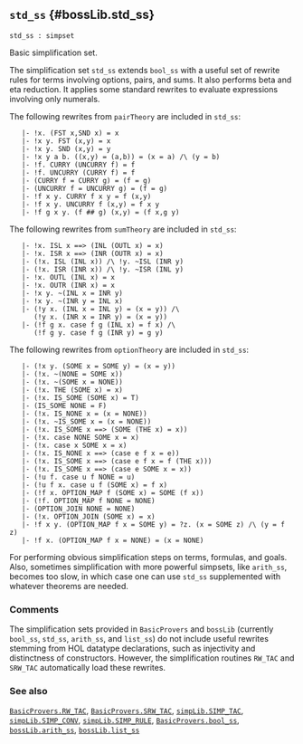 ## `std_ss` {#bossLib.std_ss}


```
std_ss : simpset
```



Basic simplification set.


The simplification set `std_ss` extends `bool_ss` with a useful set
of rewrite rules for terms involving options, pairs, and sums. It
also performs beta and eta reduction. It applies some standard rewrites
to evaluate expressions involving only numerals.

The following rewrites from `pairTheory` are included in `std_ss`:
    
       |- !x. (FST x,SND x) = x
       |- !x y. FST (x,y) = x
       |- !x y. SND (x,y) = y
       |- !x y a b. ((x,y) = (a,b)) = (x = a) /\ (y = b)
       |- !f. CURRY (UNCURRY f) = f
       |- !f. UNCURRY (CURRY f) = f
       |- (CURRY f = CURRY g) = (f = g)
       |- (UNCURRY f = UNCURRY g) = (f = g)
       |- !f x y. CURRY f x y = f (x,y)
       |- !f x y. UNCURRY f (x,y) = f x y
       |- !f g x y. (f ## g) (x,y) = (f x,g y)
    
The following rewrites from `sumTheory` are included in `std_ss`:
    
       |- !x. ISL x ==> (INL (OUTL x) = x)
       |- !x. ISR x ==> (INR (OUTR x) = x)
       |- (!x. ISL (INL x)) /\ !y. ~ISL (INR y)
       |- (!x. ISR (INR x)) /\ !y. ~ISR (INL y)
       |- !x. OUTL (INL x) = x
       |- !x. OUTR (INR x) = x
       |- !x y. ~(INL x = INR y)
       |- !x y. ~(INR y = INL x)
       |- (!y x. (INL x = INL y) = (x = y)) /\
          (!y x. (INR x = INR y) = (x = y))
       |- (!f g x. case f g (INL x) = f x) /\
          (!f g y. case f g (INR y) = g y)
    
The following rewrites from `optionTheory` are included in `std_ss`:
    
       |- (!x y. (SOME x = SOME y) = (x = y))
       |- (!x. ~(NONE = SOME x))
       |- (!x. ~(SOME x = NONE))
       |- (!x. THE (SOME x) = x)
       |- (!x. IS_SOME (SOME x) = T)
       |- (IS_SOME NONE = F)
       |- (!x. IS_NONE x = (x = NONE))
       |- (!x. ~IS_SOME x = (x = NONE))
       |- (!x. IS_SOME x ==> (SOME (THE x) = x))
       |- (!x. case NONE SOME x = x)
       |- (!x. case x SOME x = x)
       |- (!x. IS_NONE x ==> (case e f x = e))
       |- (!x. IS_SOME x ==> (case e f x = f (THE x)))
       |- (!x. IS_SOME x ==> (case e SOME x = x))
       |- (!u f. case u f NONE = u)
       |- (!u f x. case u f (SOME x) = f x)
       |- (!f x. OPTION_MAP f (SOME x) = SOME (f x))
       |- (!f. OPTION_MAP f NONE = NONE)
       |- (OPTION_JOIN NONE = NONE)
       |- (!x. OPTION_JOIN (SOME x) = x)
       |- !f x y. (OPTION_MAP f x = SOME y) = ?z. (x = SOME z) /\ (y = f z)
       |- !f x. (OPTION_MAP f x = NONE) = (x = NONE)
    


For performing obvious simplification steps on terms, formulas, and
goals. Also, sometimes simplification with more powerful simpsets,
like `arith_ss`, becomes too slow, in which case one can use `std_ss`
supplemented with whatever theorems are needed.

### Comments

The simplification sets provided in `BasicProvers` and `bossLib`
(currently `bool_ss`, `std_ss`, `arith_ss`, and `list_ss`) do not
include useful rewrites stemming from HOL datatype declarations, such
as injectivity and distinctness of constructors. However, the
simplification routines `RW_TAC` and `SRW_TAC` automatically load these
rewrites.

### See also

[`BasicProvers.RW_TAC`](#BasicProvers.RW_TAC), [`BasicProvers.SRW_TAC`](#BasicProvers.SRW_TAC), [`simpLib.SIMP_TAC`](#simpLib.SIMP_TAC), [`simpLib.SIMP_CONV`](#simpLib.SIMP_CONV), [`simpLib.SIMP_RULE`](#simpLib.SIMP_RULE), [`BasicProvers.bool_ss`](#BasicProvers.bool_ss), [`bossLib.arith_ss`](#bossLib.arith_ss), [`bossLib.list_ss`](#bossLib.list_ss)

